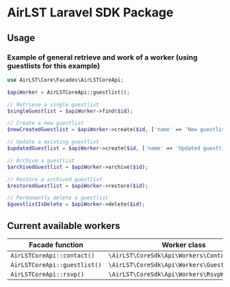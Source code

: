 # AirLST Laravel SDK Package

## Usage

### Example of general retrieve and work of a worker (using guestlists for this example)

```php
use AirLST\Core\Facades\AirLSTCoreApi;

$apiWorker = AirLSTCoreApi::guestlist();

// Retrieve a single guestlist
$singleGuestlist = $apiWorker->find($id);

// Create a new guestlist
$newCreatedGuestlist = $apiWorker->create($id, ['name' => 'New guestlist']);

// Update a existing guestlist
$updatedGuestlist = $apiWorker->create($id, ['name' => 'Updated guestlist']);

// Archive a guestlist
$archivedGuestlist = $apiWorker->archive($id);

// Restore a archived guestlist
$restoredGuestlist = $apiWorker->restore($id);

// Permanently delete a guestlist
$guestlistIsDelete = $apiWorker->delete($id);
```

## Current available workers

| Facade function | Worker class |
|----|----|
| `AirLSTCoreApi::contact()` | `\AirLST\CoreSdk\Api\Workers\ContactWorker` |
| `AirLSTCoreApi::guestlist()` | `\AirLST\CoreSdk\Api\Workers\GuestlistWorker` |
| `AirLSTCoreApi::rsvp()` | `\AirLST\CoreSdk\Api\Workers\RsvpWorker` |
